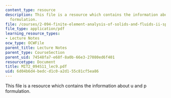 ```yaml
---
content_type: resource
description: This file is a resource which contains the information about u and p
  formulation.
file: /courses/2-094-finite-element-analysis-of-solids-and-fluids-ii-spring-2011/6d04b6d4bedcd1c0a2d155c81cf5ea86_MIT2_094S11_lec9.pdf
file_type: application/pdf
learning_resource_types:
- Lecture Notes
ocw_type: OCWFile
parent_title: Lecture Notes
parent_type: CourseSection
parent_uid: 74548fa7-e68f-8a0b-66e3-27080ed6f401
resourcetype: Document
title: MIT2_094S11_lec9.pdf
uid: 6d04b6d4-bedc-d1c0-a2d1-55c81cf5ea86
---
```

This file is a resource which contains the information about u and p formulation.

